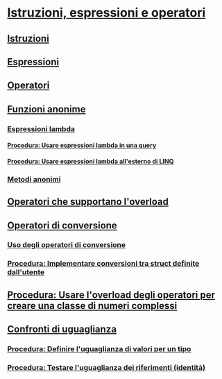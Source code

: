 # [Istruzioni, espressioni e operatori](index.md)
## [Istruzioni](statements.md)
## [Espressioni](expressions.md)
## [Operatori](operators.md)
## [Funzioni anonime](anonymous-functions.md)
### [Espressioni lambda](lambda-expressions.md)
#### [Procedura: Usare espressioni lambda in una query](how-to-use-lambda-expressions-in-a-query.md)
#### [Procedura: Usare espressioni lambda all'esterno di LINQ](how-to-use-lambda-expressions-outside-linq.md)
### [Metodi anonimi](anonymous-methods.md)
## [Operatori che supportano l'overload](overloadable-operators.md)
## [Operatori di conversione](conversion-operators.md)
### [Uso degli operatori di conversione](using-conversion-operators.md)
### [Procedura: Implementare conversioni tra struct definite dall'utente](how-to-implement-user-defined-conversions-between-structs.md)
## [Procedura: Usare l'overload degli operatori per creare una classe di numeri complessi](how-to-use-operator-overloading-to-create-a-complex-number-class.md)
## [Confronti di uguaglianza](equality-comparisons.md)
### [Procedura: Definire l'uguaglianza di valori per un tipo](how-to-define-value-equality-for-a-type.md)
### [Procedura: Testare l'uguaglianza dei riferimenti (identità)](how-to-test-for-reference-equality-identity.md)

